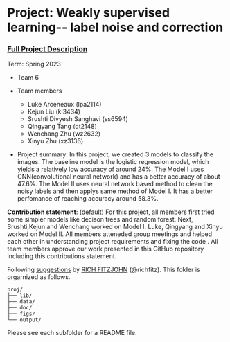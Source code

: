 # Project: Weakly supervised learning-- label noise and correction


### [Full Project Description](doc/project3_desc.md)

Term: Spring 2023

+ Team 6
+ Team members
	+ Luke Arceneaux (lpa2114)
	+ Kejun Liu (kl3434)
	+ Srushti Divyesh Sanghavi (ss6594)
	+ Qingyang Tang (qt2148)
	+ Wenchang Zhu (wz2632)
	+ Xinyu Zhu (xz3136)

+ Project summary: In this project, we created 3 models to classify the images. The baseline model is the logistic regression model, which yields a relatively low accuracy of around 24%. The Model I uses CNN(convolutional neural network) and has a better accuracy of about 47.6%. The Model II uses neural network based method to clean the noisy labels and then applys same method of Model I. It has a better perfomance of reaching accuracy around 58.3%.
	

**Contribution statement**: ([default](doc/a_note_on_contributions.md)) For this project, all members first tried some simpler models like decison trees and random forest. Next, Srushti,Kejun and Wenchang worked on Model I. Luke, Qingyang and Xinyu worked on Model II. All members atteneded group meetings and helped each other in understanding project requirements and fixing the code . All team members approve our work presented in this GitHub repository including this contributions statement. 






Following [suggestions](http://nicercode.github.io/blog/2013-04-05-projects/) by [RICH FITZJOHN](http://nicercode.github.io/about/#Team) (@richfitz). This folder is orgarnized as follows.

```
proj/
├── lib/
├── data/
├── doc/
├── figs/
└── output/
```

Please see each subfolder for a README file.
